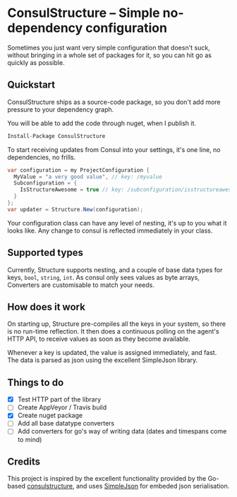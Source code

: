 # ConsulStructure – Simple no-dependency configuration

Sometimes you just want very simple configuration that doesn't suck, without bringing
in a whole set of packages for it, so you can hit go as quickly as possible.

## Quickstart

ConsulStructure ships as a source-code package, so you don't add more pressure to your
dependency graph.

You will be able to add the code through nuget, when I publish it.

```csharp
Install-Package ConsulStructure
```

To start receiving updates from Consul into your settings, it's one line, no dependencies,
no frills.

```csharp
var configuration = my ProjectConfiguration {
  MyValue = "a very good value", // key: /myvalue
  Subconfiguration = {
    IsStructureAwesome = true // key: /subconfiguration/isstructureawesome
  }
};
var updater = Structure.New(configuration);
```

Your configuration class can have any level of nesting, it's up to you what it looks like.
Any change to consul is reflected immediately in your class.

## Supported types

Currently, Structure supports nesting, and a couple of base data types for keys, `bool`, `string`,
`int`. As consul only sees values as byte arrays, Converters are customisable to match your needs.

## How does it work

On starting up, Structure pre-compiles all the keys in your system, so there is no run-time
reflection. It then does a continuous polling on the agent's HTTP API, to receive values
as soon as they become available.

Whenever a key is updated, the value is assigned immediately, and fast. The data is parsed as
json using the excellent SimpleJson library.

## Things to do

 - [x] Test HTTP part of the library
 - [ ] Create AppVeyor / Travis build
 - [x] Create nuget package
 - [ ] Add all base datatype converters
 - [ ] Add converters for go's way of writing data (dates and timespans come to mind)

## Credits

This project is inspired by the excellent functionality provided by the Go-based
[consulstructure](https://github.com/mitchellh/consulstructure/), and uses
[SimpleJson](https://github.com/facebook-csharp-sdk/simple-json) for embeded json serialisation.
